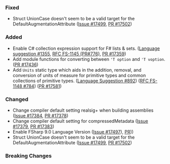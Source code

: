 ### Fixed
* Struct UnionCase doesn't seem to be a valid target for the DefaultAugmentationAttribute ([Issue #17499](https://github.com/dotnet/fsharp/issues/17499), [PR #17502](https://github.com/dotnet/fsharp/pull/17502))

### Added

* Enable C# collection expression support for F# lists & sets. ([Language suggestion #1355](https://github.com/fsharp/fslang-suggestions/issues/1355), [RFC FS-1145 (PR#776)](https://github.com/fsharp/fslang-design/pull/776), [PR #17359](https://github.com/dotnet/fsharp/pull/17359))
* Add module functions for converting between `'T option` and `'T voption`. ([PR #17436](https://github.com/dotnet/fsharp/pull/17436))
* Add `Units` static type which aids in the addition, removal, and conversion of units of measure for primitive types and common collections of primitive types. ([Language Suggestion #892](https://github.com/fsharp/fslang-suggestions/issues/892)) ([RFC FS-1148 #784](https://github.com/fsharp/fslang-design/pull/784)) ([PR #17581](https://github.com/dotnet/fsharp/pull/17518))

### Changed
* Change compiler default setting realsig+ when building assemblies ([Issue #17384](https://github.com/dotnet/fsharp/issues/17384), [PR #17378](https://github.com/dotnet/fsharp/pull/17385))
* Change compiler default setting for compressedMetadata ([Issue #17379](https://github.com/dotnet/fsharp/issues/17379), [PR #17383](https://github.com/dotnet/fsharp/pull/17383))
* Enable FSharp 9.0 Language Version ([Issue #17497](https://github.com/dotnet/fsharp/issues/17438)), [PR](https://github.com/dotnet/fsharp/pull/17500)))
* Struct UnionCase doesn't seem to be a valid target for the DefaultAugmentationAttribute ([Issue #17499](https://github.com/dotnet/fsharp/issues/17499), [PR #17502](https://github.com/dotnet/fsharp/pull/17502))
### Breaking Changes

